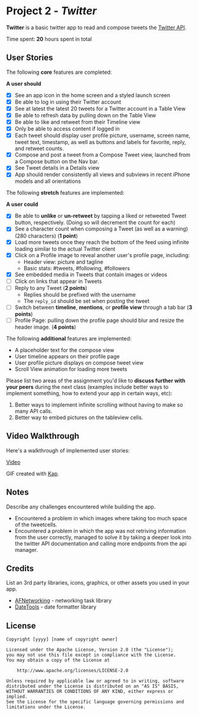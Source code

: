# Project 2 - *Twitter*

**Twitter** is a basic twitter app to read and compose tweets the [Twitter API](https://apps.twitter.com/).

Time spent: **20** hours spent in total

## User Stories

The following **core** features are completed:

**A user should**

- [x] See an app icon in the home screen and a styled launch screen
- [x] Be able to log in using their Twitter account
- [x] See at latest the latest 20 tweets for a Twitter account in a Table View
- [x] Be able to refresh data by pulling down on the Table View
- [x] Be able to like and retweet from their Timeline view
- [x] Only be able to access content if logged in
- [x] Each tweet should display user profile picture, username, screen name, tweet text, timestamp, as well as buttons and labels for favorite, reply, and retweet counts.
- [x] Compose and post a tweet from a Compose Tweet view, launched from a Compose button on the Nav bar.
- [x] See Tweet details in a Details view
- [x] App should render consistently all views and subviews in recent iPhone models and all orientations

The following **stretch** features are implemented:

**A user could**

- [x] Be able to **unlike** or **un-retweet** by tapping a liked or retweeted Tweet button, respectively. (Doing so will decrement the count for each)
- [x] See a character count when composing a Tweet (as well as a warning) (280 characters) (**1 point**)
- [x] Load more tweets once they reach the bottom of the feed using infinite loading similar to the actual Twitter client
- [x] Click on a Profile image to reveal another user's profile page, including:
  - Header view: picture and tagline
  - Basic stats: #tweets, #following, #followers
- [x] See embedded media in Tweets that contain images or videos
- [ ] Click on links that appear in Tweets
- [ ] Reply to any Tweet (**2 points**)
  - Replies should be prefixed with the username
  - The `reply_id` should be set when posting the tweet
- [ ] Switch between **timeline**, **mentions**, or **profile view** through a tab bar (**3 points**)
- [ ] Profile Page: pulling down the profile page should blur and resize the header image. (**4 points**)

The following **additional** features are implemented:
- A placeholder text for the compose view
- User timeline appears on their profile page
- User profile picture displays on compose tweet view
- Scroll View animation for loading more tweets

Please list two areas of the assignment you'd like to **discuss further with your peers** during the next class (examples include better ways to implement something, how to extend your app in certain ways, etc):

1. Better ways to implement infinite scrolling without having to make so many API calls.
2. Better way to embed pictures on the tableview cells.

## Video Walkthrough

Here's a walkthrough of implemented user stories:

[Video](https://imgur.com/j7QRDOP)

GIF created with [Kap](https://getkap.co/).

## Notes

Describe any challenges encountered while building the app.
- Encountered a problem in which images where taking too much space of the tweetcells.
- Encountered a problem in which the app was not retriving information from the user correctly, managed to solve it by taking a deeper look into the twitter API documentation and calling more endpoints from the api manager.

## Credits

List an 3rd party libraries, icons, graphics, or other assets you used in your app.

- [AFNetworking](https://github.com/AFNetworking/AFNetworking) - networking task library
- [DateTools](https://github.com/MatthewYork/DateTools) - date formatter library

## License

    Copyright [yyyy] [name of copyright owner]

    Licensed under the Apache License, Version 2.0 (the "License");
    you may not use this file except in compliance with the License.
    You may obtain a copy of the License at

        http://www.apache.org/licenses/LICENSE-2.0

    Unless required by applicable law or agreed to in writing, software
    distributed under the License is distributed on an "AS IS" BASIS,
    WITHOUT WARRANTIES OR CONDITIONS OF ANY KIND, either express or implied.
    See the License for the specific language governing permissions and
    limitations under the License.
